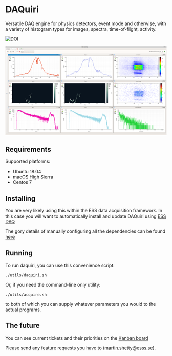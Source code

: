 # DAQuiri
Versatile DAQ engine for physics detectors, event mode and otherwise, with a variety of histogram types for images, spectra, time-of-flight, activity.

[![DOI](https://zenodo.org/badge/94489375.svg)](https://zenodo.org/badge/latestdoi/94489375)

![screenshot](docs/screenshot.png)

## Requirements

Supported platforms:
- Ubuntu 18.04
- macOS High Sierra
- Centos 7

## Installing

You are very likely using this within the ESS data acquisition framework. In this case you will want to automatically install and update DAQuiri using [ESS DAQ](https://github.com/ess-dmsc/essdaq)

The gory details of manually configuring all the dependencies can be found [here](docs/manual_building.md)

## Running

To run daquiri, you can use this convenience script:
```
./utils/daquiri.sh
```
Or, if you need the command-line only utility:
```
./utils/acquire.sh
```
to both of which you can supply whatever parameters you would to the actual programs.

## The future

You can see current tickets and their priorities on the [Kanban board](https://github.com/ess-dmsc/daquiri/projects/1)

Please send any feature requests you have to (martin.shetty@esss.se).
